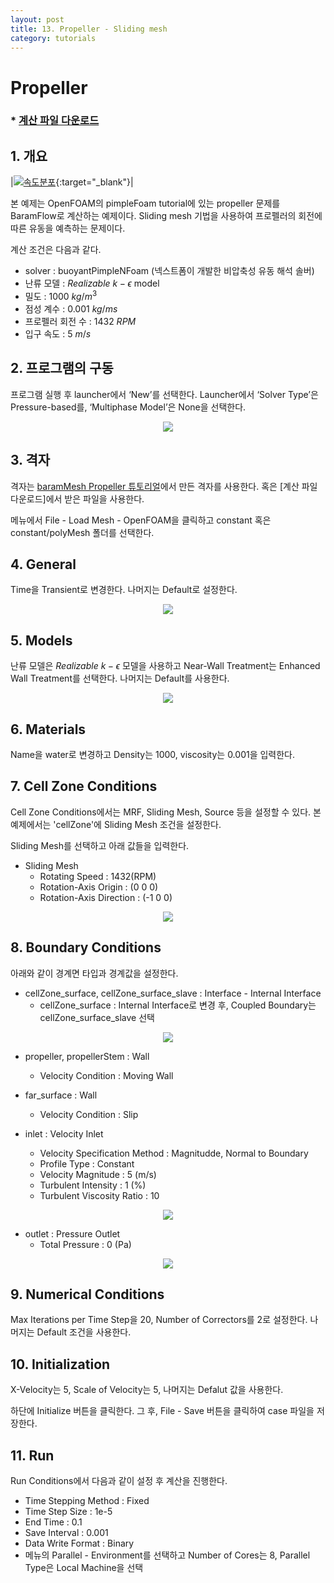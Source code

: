 ```yaml
---
layout: post
title: 13. Propeller - Sliding mesh
category: tutorials
---
```


# Propeller 

### * [계산 파일 다운로드](https://drive.google.com/file/d/1DD4Ba9iBaVpgORhmzyh1ppTtHYXIYX1t/view?usp=sharing)

## 1. 개요 

|[![속도분포](https://github.com/nextfoam/baram-pages/raw/main/screenshots/propeller/intro.png)](https://github.com/nextfoam/baram-pages/raw/main/screenshots/propeller/intro.png){:target="_blank"}|

본 예제는 OpenFOAM의 pimpleFoam tutorial에 있는 propeller 문제를 BaramFlow로 계산하는 예제이다. Sliding mesh 기법을 사용하여 프로펠러의 회전에 따른 유동을 예측하는 문제이다.

계산 조건은 다음과 같다. 

+ solver : buoyantPimpleNFoam (넥스트폼이 개발한 비압축성 유동 해석 솔버)
+ 난류 모델 : $Realizable$ $k-\epsilon$ model
+ 밀도 : 1000 $kg/m^3$
+ 점성 계수 : 0.001 $kg/ms$
+ 프로펠러 회전 수 : 1432 $RPM$
+ 입구 속도 : 5 $m/s$

## 2. 프로그램의 구동

프로그램 실행 후 launcher에서 ‘New’를 선택한다. Launcher에서 ‘Solver Type’은 Pressure-based를, ‘Multiphase Model’은 None을 선택한다.

<p align='center'>
    <img src="https://github.com/nextfoam/baram-pages/raw/main/screenshots/mixingPipe/launcher.png"><br>
</p>

## 3. 격자

격자는 [baramMesh Propeller 튜토리얼](https://baramcfd.org/mesh/2024/06/17/propellerMesh-post/)에서 만든 격자를 사용한다. 혹은 [계산 파일 다운로드]에서 받은 파일을 사용한다. 

메뉴에서 File - Load Mesh - OpenFOAM을 클릭하고 constant 혹은 constant/polyMesh 폴더를 선택한다. 

## 4. General

Time을 Transient로 변경한다. 나머지는 Default로 설정한다.

<p align='center'>
    <img src="https://github.com/nextfoam/baram-pages/raw/main/screenshots/slidingMesh/4.2.png"><br>
</p>

## 5. Models

난류 모델은 $Realizable$ $k-\epsilon$ 모델을 사용하고 Near-Wall Treatment는 Enhanced Wall Treatment를 선택한다. 나머지는 Default를 사용한다.

<p align='center'>
    <img src="https://github.com/nextfoam/baram-pages/raw/main/screenshots/propeller/tur.png"><br>
</p>

## 6. Materials

Name을 water로 변경하고 Density는 1000, viscosity는 0.001을 입력한다.

## 7. Cell Zone Conditions

Cell Zone Conditions에서는 MRF, Sliding Mesh, Source 등을 설정할 수 있다. 본 예제에서는 'cellZone'에 Sliding Mesh 조건을 설정한다.

Sliding Mesh를 선택하고 아래 값들을 입력한다.

+ Sliding Mesh
    + Rotating Speed : 1432(RPM)
    + Rotation-Axis Origin : (0 0 0)
    + Rotation-Axis Direction : (-1 0 0)

<p align='center'>
    <img src="https://github.com/nextfoam/baram-pages/raw/main/screenshots/propeller/cellZone.png"><br>
</p>

## 8. Boundary Conditions

아래와 같이 경계면 타입과 경계값을 설정한다.

+ cellZone_surface, cellZone_surface_slave : Interface - Internal Interface
    + cellZone_surface : Internal Interface로 변경 후, Coupled Boundary는 cellZone_surface_slave 선택

<p align='center'>
    <img src="https://github.com/nextfoam/baram-pages/raw/main/screenshots/propeller/interface.png"><br>
</p>

+ propeller, propellerStem : Wall
    + Velocity Condition : Moving Wall

+ far_surface : Wall
    + Velocity Condition : Slip

+ inlet : Velocity Inlet
    + Velocity Specification Method : Magnitudde, Normal to Boundary
    + Profile Type : Constant
    + Velocity Magnitude : 5 (m/s)
    + Turbulent Intensity : 1 (%)
    + Turbulent Viscosity Ratio : 10

<p align='center'>
    <img src="https://github.com/nextfoam/baram-pages/raw/main/screenshots/propeller/inlet.png"><br>
</p>

+ outlet : Pressure Outlet
    + Total Pressure : 0 (Pa)

<p align='center'>
    <img src="https://github.com/nextfoam/baram-pages/raw/main/screenshots/propeller/outlet.png"><br>
</p>

## 9. Numerical Conditions

Max Iterations per Time Step을 20, Number of Correctors를 2로 설정한다. 나머지는 Default 조건을 사용한다.

## 10. Initialization

X-Velocity는 5, Scale of Velocity는 5, 나머지는 Defalut 값을 사용한다.

하단에 Initialize 버튼을 클릭한다. 그 후, File - Save 버튼을 클릭하여 case 파일을 저장한다. 

## 11. Run

Run Conditions에서 다음과 같이 설정 후 계산을 진행한다.

+ Time Stepping Method : Fixed
+ Time Step Size : 1e-5
+ End Time : 0.1
+ Save Interval : 0.001
+ Data Write Format : Binary
+ 메뉴의 Parallel - Environment를 선택하고 Number of Cores는 8, Parallel Type은 Local Machine을 선택


